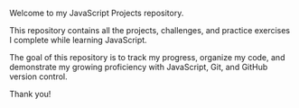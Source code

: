  Welcome to my JavaScript Projects repository.
 
This repository contains all the projects, challenges, and practice exercises I complete while learning JavaScript.

The goal of this repository is to track my progress, organize my code, and demonstrate my growing proficiency with JavaScript, Git, and GitHub version control.

Thank you!
